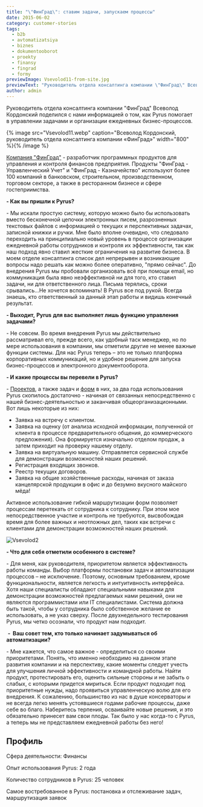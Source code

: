 ```yaml
---
title: "\"ФинГрад\": ставим задачи, запускаем процессы"
date: 2015-06-02
category: customer-stories
tags:
  - b2b
  - avtomatizatsiya
  - biznes
  - dokumentooborot
  - proekty
  - finansy
  - fingrad
  - formy
previewImage: Vsevolod11-from-site.jpg
previewText: "Руководитель отдела консалтинга компании \"ФинГрад\" Всеволод Кордонский поделился с нами информацией о том, как Pyrus помогает в управлении задачами и организации ежедневных бизнес-процессов."
author: admin
---
```

Руководитель отдела консалтинга компании "ФинГрад" Всеволод Кордонский поделился с нами информацией о том, как Pyrus помогает в управлении задачами и организации ежедневных бизнес-процессов.

{% image src="Vsevolod11.webp" caption="Всеволод Кордонский, руководитель отдела консалтинга компании «ФинГрад»" width="800" %}{% /image %}

[Компания "ФинГрад"](http://www.fingrad.com/) - разработчик программных продуктов для управления и контроля финансов предприятия. Продукты "ФинГрад - Управленческий Учет" и "ФинГрад - Казначейство" используют более 100 компаний в банковском, строительном, производственном, торговом секторе, а также в ресторанном бизнесе и сфере гостеприимства.

**\- Как вы пришли к Pyrus?**

\- Мы искали простую систему, которую можно было бы использовать вместо бесконечной цепочки электронных писем, разрозненных текстовых файлов с информацией о текущих и перспективных задачах, записной книжки и ручки. Мне было вполне очевидно, что следовало переходить на принципиально новый уровень в процессе организации ежедневной работы сотрудников и контроля их эффективности, так как наш подход явно ставил жесткие ограничения на развитие бизнеса. В моем отделе консалтинга список дел непрерывен и возникающие вопросы надо решать как можно более оперативно, "прямо сейчас". До внедрения Pyrus мы пробовали организовать всё при помощи email, но коммуникация была явно неэффективной ни для того, кто ставил задачи, ни для ответственного лица. Письма терялись, сроки срывались...Не хочется вспоминать! В Pyrus все под рукой. Всегда знаешь, кто ответственный за данный этап работы и видишь конечный результат.

**\- Выходит,** **Pyrus** **для вас выполняет лишь функцию управления задачами?**

\- Не совсем. Во время внедрения Pyrus мы действительно рассматривал его, прежде всего, как удобный таск менеджер, но по мере использования в компании, мы отметили другие не менее важные функции системы. Для нас Pyrus теперь – это не только платформа корпоративных коммуникаций, но и удобное решение для запуска бизнес-процессов и электронного документооборота.

**\- И какие процессы вы перевели в Pyrus?**

\- [Проектов](https://pyrus.com/ru/blog/proekty-v-pyrus), а также задач и [форм](https://pyrus.com/ru/blog/formalnye-protsessy) в них, за два года использования Pyrus скопилось достаточно - начиная от связанных непосредственно с нашей бизнес-деятельностью и заканчивая общеорганизационными. Вот лишь некоторые из них:

- Заявка на встречу с клиентом.
- Заявка на оценку (от анализа исходной информации, полученной от клиента в процессе предварительного общения, до коммерческого предложения). Она формируется изначально отделом продаж, а затем приходит на проверку нашему отделу.
- Заявка на виртуальную машину. Отправляется сервисной службе для демонстрации возможностей наших решений.
- Регистрация входящих звонков.
- Реестр текущих договоров.
- Заявка на общие хозяйственные расходы, начиная от заказа канцелярской продукции в офис и до безумно вкусного майского мёда!

Активное использование гибкой маршрутизации форм позволяет процессам перетекать от сотрудника к сотруднику. При этом мое непосредственное участие и контроль не требуются, высвобождая время для более важных и неотложных дел, таких как встречи с клиентами для демонстрации возможностей наших решений.

![Vsevolod2](Vsevolod2.webp)

**\- Что для себя отметили особенного в системе?**

\- Для меня, как руководителя, приоритетом является эффективность работы команды. Выбор платформы постановки задач и автоматизации процессов – не исключение. Поэтому, основным требованием, кроме функциональности, является легкость и интуитивность интерфейса. Хотя наши специалисты обладают специальными навыками для демонстрации возможностей предлагаемых нами решений, они не являются программистами или IT специалистами. Система должна быть такой, чтобы у сотрудника было собственное желание ее использовать, а не указ сверху. После двухнедельного тестирования Pyrus, мы четко осознали, что продукт нам подходит.

 **-  Ваш совет тем, кто только начинает задумываться об автоматизации?**

\- Мне кажется, что самое важное - определиться со своими приоритетами. Понять, что именно необходимо на данном этапе развития компании и на перспективу, какие моменты следует учесть для улучшения личной эффективности и командной работы. Найти продукт, протестировать его, оценить сильные стороны и не забыть о слабых, с которыми придется мириться. Если продукт подходит под приоритетные нужды, надо проявиться управленческую волю для его внедрения. К сожалению, большинство из нас в душе консерваторы и не всегда легко менять устоявшиеся годами рабочие процессы, даже себе во благо. Наберитесь терпения, осваивайте новые решения, и это обязательно принесет вам свои плоды. Так было у нас когда-то с Pyrus, а теперь мы не представляем ежедневной работы без него!

## Профиль

Сфера деятельности: Финансы

Опыт использования Pyrus: 2 года

Количество сотрудников в Pyrus: 25 человек

Самое востребованное в Pyrus: постановка и отслеживание задач, маршрутизация заявок